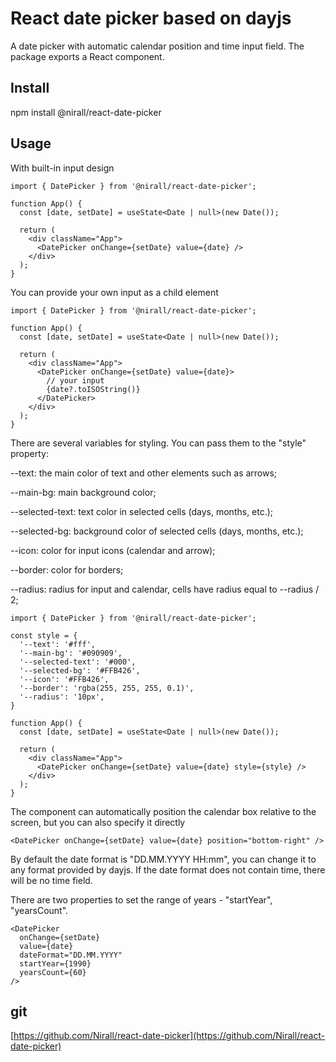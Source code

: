 # React date picker based on dayjs

A date picker with automatic calendar position and time input field. The package exports a React component.

## Install
npm install @nirall/react-date-picker

## Usage
With built-in input design

```
import { DatePicker } from '@nirall/react-date-picker';

function App() {
  const [date, setDate] = useState<Date | null>(new Date());

  return (
    <div className="App">
      <DatePicker onChange={setDate} value={date} />
    </div>
  );
}
```

You can provide your own input as a child element

```
import { DatePicker } from '@nirall/react-date-picker';

function App() {
  const [date, setDate] = useState<Date | null>(new Date());

  return (
    <div className="App">
      <DatePicker onChange={setDate} value={date}>
        // your input
        {date?.toISOString()}
      </DatePicker>
    </div>
  );
}
```

There are several variables for styling. You can pass them to the "style" property:

--text: the main color of text and other elements such as arrows;

--main-bg: main background color;

--selected-text: text color in selected cells (days, months, etc.);

--selected-bg: background color of selected cells (days, months, etc.);

--icon: color for input icons (calendar and arrow);

--border: color for borders;

--radius: radius for input and calendar, cells have radius equal to --radius / 2;

```
import { DatePicker } from '@nirall/react-date-picker';

const style = {
  '--text': '#fff',
  '--main-bg': '#090909',
  '--selected-text': '#000',
  '--selected-bg': '#FFB426',
  '--icon': '#FFB426',
  '--border': 'rgba(255, 255, 255, 0.1)',
  '--radius': '10px',
}

function App() {
  const [date, setDate] = useState<Date | null>(new Date());

  return (
    <div className="App">
      <DatePicker onChange={setDate} value={date} style={style} />
    </div>
  );
}
```

The component can automatically position the calendar box relative to the screen, but you can also specify it directly

```
<DatePicker onChange={setDate} value={date} position="bottom-right" />
```

By default the date format is "DD.MM.YYYY HH:mm", you can change it to any format provided by dayjs. If the date format does not contain time, there will be no time field.

There are two properties to set the range of years - "startYear", "yearsCount".

```
<DatePicker
  onChange={setDate}
  value={date}
  dateFormat="DD.MM.YYYY"
  startYear={1990}
  yearsCount={60}
/>
```
## git
[https://github.com/Nirall/react-date-picker](https://github.com/Nirall/react-date-picker)
